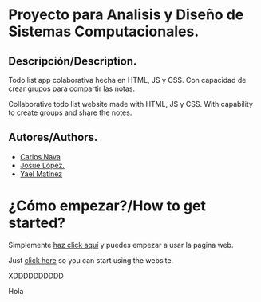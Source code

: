 # **Proyecto para Analisis y Diseño de Sistemas Computacionales.**

## **Descripción/Description.**
Todo list app colaborativa hecha en HTML, JS y CSS. Con capacidad de crear grupos para compartir las notas.

Collaborative todo list website made with HTML, JS y CSS. With capability to create groups and share the notes.


## **Autores/Authors.**

* [Carlos Nava](https://github.com/casanalo0703)
* [Josue López.](https://github.com/Corvo52)
* [Yael Matínez](https://github.com/YaelMM)

# **¿Cómo empezar?/How to get started?**

Simplemente [haz click aquí](https://casanalo0703.github.io/Proyecto_Sistemas/) y puedes empezar a usar la pagina web.

Just [click here](https://casanalo0703.github.io/Proyecto_Sistemas/) so you can start using the website.

XDDDDDDDDDD

Hola
